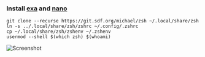 ### Install [exa](https://the.exa.website) and [nano](https://www.nano-editor.org)
```
git clone --recurse https://git.sdf.org/michael/zsh ~/.local/share/zsh
ln -s ../.local/share/zsh/zshrc ~/.config/.zshrc
cp ~/.local/share/zsh/zshenv ~/.zshenv
usermod --shell $(which zsh) $(whoami)
```
![Screenshot](https://michael.sdf.org/zsh.png)